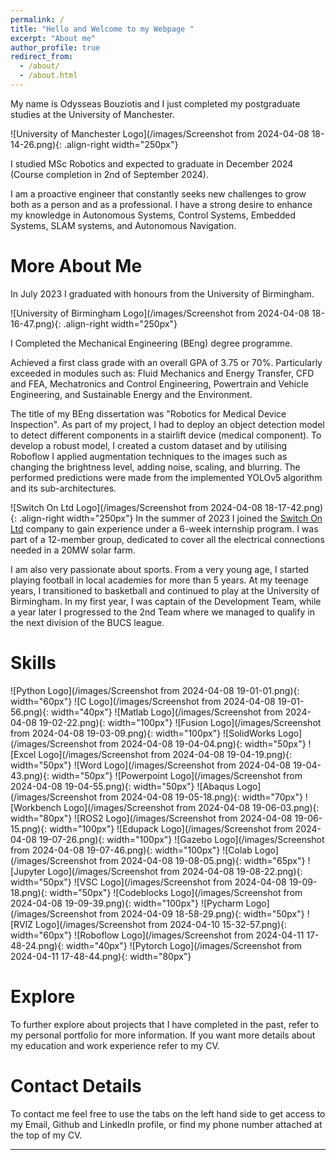 ```yaml
---
permalink: /
title: "Hello and Welcome to my Webpage "
excerpt: "About me"
author_profile: true
redirect_from: 
  - /about/
  - /about.html
---
```



My name is Odysseas Bouziotis and I just completed my postgraduate studies at the University of Manchester.

![University of Manchester Logo](/images/Screenshot from 2024-04-08 18-14-26.png){: .align-right width="250px"}

I studied MSc Robotics and expected to graduate in December 2024 (Course completion in 2nd of September 2024).

I am a proactive engineer that constantly seeks new challenges to grow both as a person and as a professional. 
I have a strong desire to enhance my knowledge in Autonomous Systems, Control Systems, Embedded Systems, SLAM systems, and Autonomous Navigation.


More About Me
======

In July 2023 I graduated with honours from the University of Birmingham.

![University of Birmingham Logo](/images/Screenshot from 2024-04-08 18-16-47.png){: .align-right width="250px"}

I Completed the Mechanical Engineering (BEng) degree programme.

Achieved a first class grade with an overall GPA of 3.75 or 70%.
Particularly exceeded in modules such as:
Fluid Mechanics and Energy Transfer, CFD and FEA,
Mechatronics and Control Engineering, Powertrain
and Vehicle Engineering, and Sustainable Energy and the Environment.

The title of my BEng dissertation was "Robotics for Medical Device Inspection". As part of my project, I had to deploy an object detection model to detect different components in a stairlift device (medical component). To develop a robust model, I created a custom dataset and by utilising Roboflow I applied augmentation techniques to the images such as changing the brightness level, adding noise, scaling, and blurring. The performed predictions were made from the implemented YOLOv5 algorithm and its sub-architectures. 

![Switch On Ltd Logo](/images/Screenshot from 2024-04-08 18-17-42.png){: .align-right width="250px"}
In the summer of 2023 I joined the [Switch On Ltd](https://www.switchonpower.co.uk/) company to gain experience under a 6-week internship program. 
I was part of a 12-member group, dedicated to cover all the electrical connections needed in a 20MW solar farm.

I am also very passionate about sports. From a very young age, I started playing football in local academies for more than 5 years. At my teenage years, I transitioned to basketball and continued to play at the University of Birmingham. In my first year, I was captain of the Development Team, while a year later I progressed to the 2nd Team where we managed to qualify in the next division of the BUCS league.  

Skills
======
 ![Python Logo](/images/Screenshot from 2024-04-08 19-01-01.png){: width="60px"}
 ![C Logo](/images/Screenshot from 2024-04-08 19-01-56.png){: width="40px"}
 ![Matlab Logo](/images/Screenshot from 2024-04-08 19-02-22.png){: width="100px"}
 ![Fusion Logo](/images/Screenshot from 2024-04-08 19-03-09.png){: width="100px"}
 ![SolidWorks Logo](/images/Screenshot from 2024-04-08 19-04-04.png){: width="50px"}
 ![Excel Logo](/images/Screenshot from 2024-04-08 19-04-19.png){: width="50px"}
 ![Word Logo](/images/Screenshot from 2024-04-08 19-04-43.png){: width="50px"}
 ![Powerpoint Logo](/images/Screenshot from 2024-04-08 19-04-55.png){: width="50px"}
 ![Abaqus Logo](/images/Screenshot from 2024-04-08 19-05-18.png){: width="70px"}
 ![Workbench Logo](/images/Screenshot from 2024-04-08 19-06-03.png){: width="80px"}
 ![ROS2 Logo](/images/Screenshot from 2024-04-08 19-06-15.png){: width="100px"}
 ![Edupack Logo](/images/Screenshot from 2024-04-08 19-07-26.png){: width="100px"}
 ![Gazebo Logo](/images/Screenshot from 2024-04-08 19-07-46.png){: width="100px"}
 ![Colab Logo](/images/Screenshot from 2024-04-08 19-08-05.png){: width="65px"}
 ![Jupyter Logo](/images/Screenshot from 2024-04-08 19-08-22.png){: width="50px"}
 ![VSC Logo](/images/Screenshot from 2024-04-08 19-09-18.png){: width="50px"}
 ![Codeblocks Logo](/images/Screenshot from 2024-04-08 19-09-39.png){: width="100px"}
 ![Pycharm Logo](/images/Screenshot from 2024-04-09 18-58-29.png){: width="50px"}
 ![RVIZ Logo](/images/Screenshot from 2024-04-10 15-32-57.png){: width="60px"}
 ![Roboflow Logo](/images/Screenshot from 2024-04-11 17-48-24.png){: width="40px"}
 ![Pytorch Logo](/images/Screenshot from 2024-04-11 17-48-44.png){: width="80px"}

Explore
======
To further explore about projects that I have completed in the past, refer to my personal portfolio for more information. If you want more details about my education and work experience refer to my CV.

Contact Details
======
To contact me feel free to use the tabs on the left hand side to get access to my Email, Github and LinkedIn profile, or find my phone number attached at the top of my CV.

------

